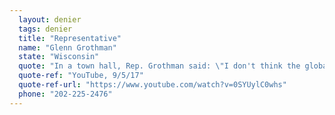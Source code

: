 ```yaml
---
  layout: denier
  tags: denier
  title: "Representative"
  name: "Glenn Grothman"
  state: "Wisconsin"
  quote: "In a town hall, Rep. Grothman said: \"I don't think the global temperatures have gone up very much over the last dozen or so years; I think if you look over a period of history, there are cold years and warm years and cold decades and warm decades and cold centuries and warm centuries ... Now, we're in a situation right now where I don't think we've had any horrible things happen ... it seems to me that whenever something bad happens, they blame climate change. I do think, over time, we have droughts, all kinds of good things, bad things. I don't think we have enough information to spend billions or trillions of dollars.\""
  quote-ref: "YouTube, 9/5/17"
  quote-ref-url: "https://www.youtube.com/watch?v=0SYUylC0whs"
  phone: "202-225-2476"
---
```

